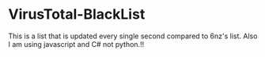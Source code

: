 # VirusTotal-BlackList
This is a list that is updated every single second compared to 6nz's list. Also I am using javascript and C# not python.!! 
